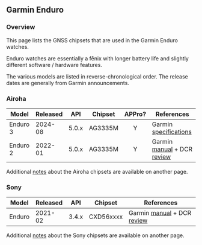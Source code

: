 ## Garmin Enduro

### Overview

This page lists the GNSS chipsets that are used in the Garmin Enduro watches.

Enduro watches are essentially a fēnix with longer battery life and slightly different software / hardware features.

The various models are listed in reverse-chronological order. The release dates are generally from Garmin announcements.



### Airoha

| Model                       | Released   | API | Chipset | APPro? | References |
| --------------------------- | ---------- | ---------- | ---------- | :--------: | ---------- |
| Enduro 3 | 2024-08 | 5.0.x | AG3335M | Y | Garmin [specifications](https://www.garmin.com/en-GB/p/851039#specs) |
| Enduro 2 | 2022-01 | 5.0.x | AG3335M | Y | Garmin [manual](https://www8.garmin.com/manuals/webhelp/GUID-2CD92989-7336-4BF3-96CC-50DDBD63B109/EN-US/GUID-9AC5D40D-5CCE-4D21-B8C2-10A04B25E152.html) + DCR [review](https://www.dcrainmaker.com/2022/08/garmin-enduro-review.html) |

Additional [notes](../../../chipsets/airoha/devices.md) about the Airoha chipsets are available on another page.



### Sony

| Model  | Released | API   | Chipset   | References                                                   |
| ------ | -------- | ----- | --------- | ------------------------------------------------------------ |
| Enduro | 2021-02  | 3.4.x | CXD56xxxx | Garmin [manual](https://www8.garmin.com/manuals/webhelp/GUID-BD965919-30AA-4EB5-95D7-A899658C50EB/EN-US/GUID-31C5EBD6-A5E6-46FA-9EDE-43DBA4872546.html) + DCR [review](https://www.dcrainmaker.com/2021/02/garmin-enduro-watch-review.html) |

Additional [notes](../../../chipsets/sony/devices.md) about the Sony chipsets are available on another page.

